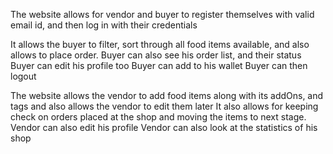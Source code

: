 The website allows for vendor and buyer to register themselves with valid email id, and then log in with their credentials

It allows the buyer to filter, sort through all food items available, and also allows to place order.
Buyer can also see his order list, and their status
Buyer can edit his profile too
Buyer can add to his wallet
Buyer can then logout


The website allows the vendor to add food items along with its addOns, and tags and also allows the vendor to edit them later
It also allows for keeping check on orders placed at the shop and moving the items to next stage.
Vendor can also edit his profile
Vendor can also look at the statistics of his shop

